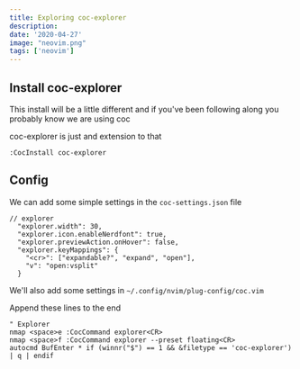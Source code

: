 ```yaml
---
title: Exploring coc-explorer
description: 
date: '2020-04-27'
image: "neovim.png"
tags: ['neovim']
---
```


## Install coc-explorer

This install will be a little different and if you've been following along you probably know we are using coc

coc-explorer is just and extension to that

```
:CocInstall coc-explorer
```

## Config

We can add some simple settings in the `coc-settings.json` file

```
// explorer
  "explorer.width": 30,
  "explorer.icon.enableNerdfont": true,
  "explorer.previewAction.onHover": false,
  "explorer.keyMappings": {
    "<cr>": ["expandable?", "expand", "open"],
    "v": "open:vsplit"
  }
```

We'll also add some settings in `~/.config/nvim/plug-config/coc.vim`

Append these lines to the end

```
" Explorer
nmap <space>e :CocCommand explorer<CR>
nmap <space>f :CocCommand explorer --preset floating<CR>
autocmd BufEnter * if (winnr("$") == 1 && &filetype == 'coc-explorer') | q | endif
```

